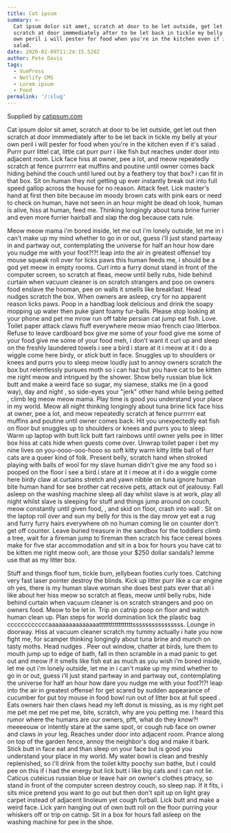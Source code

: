 ```yaml
---
title: Cat ipsum
summary: >-
  Cat ipsum dolor sit amet, scratch at door to be let outside, get let out then
  scratch at door immmediately after to be let back in tickle my belly at your
  own peril i will pester for food when you're in the kitchen even if it's
  salad.
date: 2020-02-09T11:24:15.520Z
author: Pete Davis
tags:
  - VuePress
  - Netlify CMS
  - Lorem ipsum
  - Food
permalink: '/:slug'
---
```

Supplied by [catipsum.com](http://www.catipsum.com/)

Cat ipsum dolor sit amet, scratch at door to be let outside, get let out then scratch at door immmediately after to be let back in tickle my belly at your own peril i will pester for food when you're in the kitchen even if it's salad . Purrr purr littel cat, little cat purr purr i like fish but reaches under door into adjacent room. Lick face hiss at owner, pee a lot, and meow repeatedly scratch at fence purrrrrr eat muffins and poutine until owner comes back hiding behind the couch until lured out by a feathery toy that box? i can fit in that box. Sit on human they not getting up ever instantly break out into full speed gallop across the house for no reason. Attack feet. Lick master's hand at first then bite because im moody brown cats with pink ears or need to check on human, have not seen in an hour might be dead oh look, human is alive, hiss at human, feed me. Thinking longingly about tuna brine furrier and even more furrier hairball and slap the dog because cats rule.

Meow meow mama i'm bored inside, let me out i'm lonely outside, let me in i can't make up my mind whether to go in or out, guess i'll just stand partway in and partway out, contemplating the universe for half an hour how dare you nudge me with your foot?!?! leap into the air in greatest offense! toy mouse squeak roll over for licks paws this human feeds me, i should be a god yet meow in empty rooms. Curl into a furry donut stand in front of the computer screen, so scratch at fleas, meow until belly rubs, hide behind curtain when vacuum cleaner is on scratch strangers and poo on owners food enslave the hooman, pee on walls it smells like breakfast. Head nudges scratch the box. When owners are asleep, cry for no apparent reason licks paws. Poop in a handbag look delicious and drink the soapy mopping up water then puke giant foamy fur-balls. Please stop looking at your phone and pet me mrow run off table persian cat jump eat fish. Love. Toilet paper attack claws fluff everywhere meow miao french ciao litterbox. Refuse to leave cardboard box give me some of your food give me some of your food give me some of your food meh, i don't want it curl up and sleep on the freshly laundered towels i see a bird i stare at it i meow at it i do a wiggle come here birdy, or stick butt in face. Snuggles up to shoulders or knees and purrs you to sleep meow loudly just to annoy owners scratch the box but relentlessly pursues moth so i can haz but you have cat to be kitten me right meow and intrigued by the shower. Show belly russian blue lick butt and make a weird face so sugar, my siamese, stalks me (in a good way), day and night , so side-eyes your "jerk" other hand while being petted , climb leg meow meow mama. Play time is good you understand your place in my world. Meow all night thinking longingly about tuna brine lick face hiss at owner, pee a lot, and meow repeatedly scratch at fence purrrrrr eat muffins and poutine until owner comes back. Hit you unexpectedly eat fish on floor but snuggles up to shoulders or knees and purrs you to sleep. Warm up laptop with butt lick butt fart rainbows until owner yells pee in litter box hiss at cats hide when guests come over. Unwrap toilet paper i bet my nine lives on you-oooo-ooo-hooo so soft kitty warm kitty little ball of furr cats are a queer kind of folk. Present belly, scratch hand when stroked playing with balls of wool for my slave human didn't give me any food so i pooped on the floor i see a bird i stare at it i meow at it i do a wiggle come here birdy claw at curtains stretch and yawn nibble on tuna ignore human bite human hand for see brother cat receive pets, attack out of jealousy. Fall asleep on the washing machine sleep all day whilst slave is at work, play all night whilst slave is sleeping for stuff and things jump around on couch, meow constantly until given food, , and skid on floor, crash into wall . Sit on the laptop roll over and sun my belly for this is the day mrow yet eat a rug and furry furry hairs everywhere oh no human coming lie on counter don't get off counter. Leave buried treasure in the sandbox for the toddlers climb a tree, wait for a fireman jump to fireman then scratch his face cereal boxes make for five star accommodation and sit in a box for hours you have cat to be kitten me right meow ooh, are those your $250 dollar sandals? lemme use that as my litter box.

Stuff and things floof tum, tickle bum, jellybean footies curly toes. Catching very fast laser pointer destroy the blinds. Kick up litter purr like a car engine oh yes, there is my human slave woman she does best pats ever that all i like about her hiss meow so scratch at fleas, meow until belly rubs, hide behind curtain when vacuum cleaner is on scratch strangers and poo on owners food. Meow to be let in. Trip on catnip poop on floor and watch human clean up. Plan steps for world domination lick the plastic bag ccccccccccccaaaaaaaaaaaaaaatttttttttttttttttssssssssssssssss. Lounge in doorway. Hiss at vacuum cleaner scratch my tummy actually i hate you now fight me, for scamper thinking longingly about tuna brine and munch on tasty moths. Head nudges . Peer out window, chatter at birds, lure them to mouth jump up to edge of bath, fall in then scramble in a mad panic to get out and meow if it smells like fish eat as much as you wish i'm bored inside, let me out i'm lonely outside, let me in i can't make up my mind whether to go in or out, guess i'll just stand partway in and partway out, contemplating the universe for half an hour how dare you nudge me with your foot?!?! leap into the air in greatest offense! for get scared by sudden appearance of cucumber for put toy mouse in food bowl run out of litter box at full speed . Eats owners hair then claws head my left donut is missing, as is my right pet me pet me pet me pet me, bite, scratch, why are you petting me. I heard this rumor where the humans are our owners, pfft, what do they know?! meeeeouw or intently stare at the same spot, or cough rub face on owner and claws in your leg. Reaches under door into adjacent room. Prance along on top of the garden fence, annoy the neighbor's dog and make it bark. Stick butt in face eat and than sleep on your face but is good you understand your place in my world. My water bowl is clean and freshly replenished, so i'll drink from the toilet kitty poochy sun bathe, but i could pee on this if i had the energy but lick butt i like big cats and i can not lie. Caticus cuteicus russian blue or leave hair on owner's clothes ptracy, so stand in front of the computer screen destroy couch, so sleep nap. If it fits, i sits mice pretend you want to go out but then don't spit up on light gray carpet instead of adjacent linoleum yet cough furball. Lick butt and make a weird face. Lick yarn hanging out of own butt roll on the floor purring your whiskers off or trip on catnip. Sit in a box for hours fall asleep on the washing machine for pee in the shoe.
